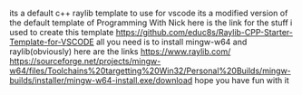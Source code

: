 its a default c++ raylib template to use for vscode its a modified version of the default template of Programming With Nick here is the link for the stuff i used to create  this template https://github.com/educ8s/Raylib-CPP-Starter-Template-for-VSCODE all you need is to install mingw-w64 and raylib(obviously) here are the links https://www.raylib.com/ https://sourceforge.net/projects/mingw-w64/files/Toolchains%20targetting%20Win32/Personal%20Builds/mingw-builds/installer/mingw-w64-install.exe/download hope you have fun with it 
